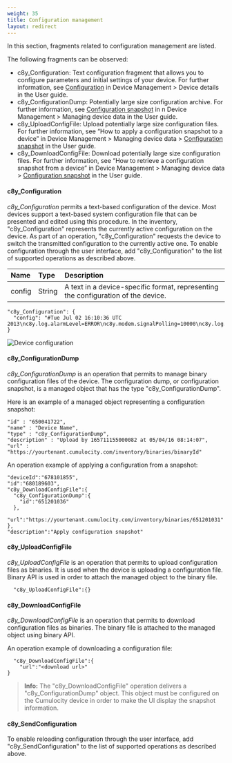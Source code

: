 ```yaml
---
weight: 35
title: Configuration management
layout: redirect
---
```


In this section, fragments related to configuration management are listed. 

The following fragments can be observed:

- c8y_Configuration: Text configuration fragment that allows you to configure parameters and initial settings of your device. For further information, see [Configuration](/guides/users-guide/device-management#configuration) in Device Management > Device details in the User guide.
- c8y_ConfigurationDump: Potentially large size configuration archive. For further information, see [Configuration snapshot](/guides/users-guide/device-management#configuration-snapshots) in n Device Management > Managing device data in the User guide.
- c8y_UploadConfigFile: Upload potentially large size configuration files. For further information, see “How to apply a configuration snapshot to a device” in Device Management > Managing device data > [Configuration snapshot](/guides/users-guide/device-management#configuration-snapshots) in the User guide.
- c8y_DownloadConfigFile:  Download potentially large size configuration files. For further information, see “How to retrieve a configuration snapshot from a device” in Device Management > Managing device data > [Configuration snapshot](/guides/users-guide/device-management#configuration-snapshots) in the User guide.

#### c8y\_Configuration

*c8y\_Configuration* permits a text-based configuration of the device. Most devices support a text-based system configuration file that can be presented and edited using this procedure. In the inventory, "c8y_Configuration" represents the currently active configuration on the device. As part of an operation, "c8y_Configuration" requests the device to switch the transmitted configuration to the currently active one. To enable configuration through the user interface, add "c8y_Configuration" to the list of supported operations as described above.

|Name|Type|Description|
|:---|:---|:----------|
|config|String|A text in a device-specific format, representing the configuration of the device.|

    "c8y_Configuration": {
      "config": "#Tue Jul 02 16:10:36 UTC 2013\nc8y.log.alarmLevel=ERROR\nc8y.modem.signalPolling=10000\nc8y.log.eventLevel=INFO"
    }

![Device configuration](/guides/images/reference-guide/configuration.png)

#### c8y\_ConfigurationDump

*c8y_ConfigurationDump* is an operation that permits to  manage binary configuration files of the device. The configuration dump, or configuration snapshot, is a managed object that has the type "c8y_ConfigurationDump".

Here is an example of a managed object representing a configuration snapshot:

    "id" : "650041722",
    "name" : "Device Name",
    "type" : "c8y_ConfigurationDump",
    "description" : "Upload by 165711155000082 at 05/04/16 08:14:07",
    "url" : "https://yourtenant.cumulocity.com/inventory/binaries/binaryId"

An operation example of applying a configuration from a snapshot:
         
    "deviceId":"678101855",
    "id":"680189603",
    "c8y_DownloadConfigFile":{
      "c8y_ConfigurationDump":{
        "id":"651201036" 
      },
      "url":"https://yourtenant.cumulocity.com/inventory/binaries/651201031"
    },
    "description":"Apply configuration snapshot"

#### c8y\_UploadConfigFile

*c8y_UploadConfigFile* is an operation that permits to upload configuration files as binaries. It is used when the device is uploading a configuration file. Binary API is used in order to attach the managed object to the binary file. 

      "c8y_UploadConfigFile":{}

#### c8y\_DownloadConfigFile

*c8y_DownloadConfigFile* is an operation that permits to download configuration files as binaries. The binary file is attached to the managed object using binary API. 

An operation example of downloading a configuration file:

      "c8y_DownloadConfigFile":{
        "url":"<download url>"
    }

> **Info:** The "c8y_DownloadConfigFile" operation delivers a "c8y_ConfigurationDump" object. This object must be configured on the Cumulocity device in order to make the UI display the snapshot information. 

#### c8y\_SendConfiguration

To enable reloading configuration through the user interface, add "c8y\_SendConfiguration" to the list of supported operations as described above.
